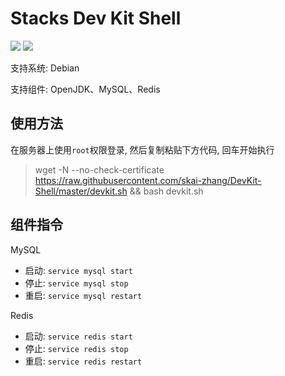 # Stacks Dev Kit Shell

[![](https://img.shields.io/badge/version-1.0.1-brightgreen.svg)](https://github.com/skai-zhang/DevKit-Shell/commits/master)  [![](https://img.shields.io/badge/license-GLPv3-red.svg)](https://github.com/skai-zhang/DevKit-Shell/blob/master/LICENSE)

支持系统: Debian

支持组件: OpenJDK、MySQL、Redis

## 使用方法

在服务器上使用`root`权限登录, 然后复制粘贴下方代码, 回车开始执行

> wget -N --no-check-certificate https://raw.githubusercontent.com/skai-zhang/DevKit-Shell/master/devkit.sh && bash devkit.sh

## 组件指令

MySQL

* 启动: `service mysql start`
* 停止: `service mysql stop`
* 重启: `service mysql restart`

Redis

* 启动: `service redis start`
* 停止: `service redis stop`
* 重启: `service redis restart`
